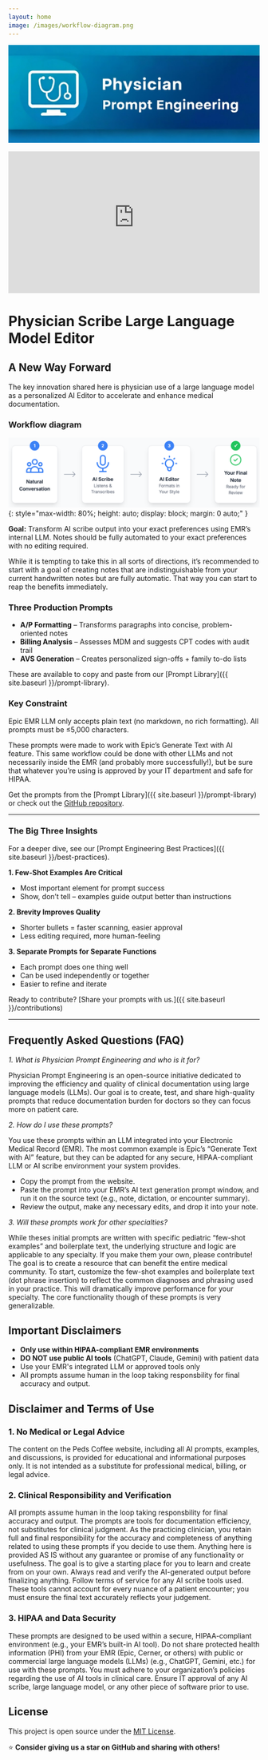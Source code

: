 ```yaml
---
layout: home
image: /images/workflow-diagram.png
---
```

<style>
  
  .video-container {
    position: relative;
    padding-bottom: 56.25%; /* 16:9 aspect ratio */
    height: 0;
    overflow: hidden;
    max-width: 100%;
    background: #000;
    margin-bottom: 1.5rem;
    z-index: 1;
  }
  .video-container iframe {
    position: absolute;
    top: 0;
    left: 0;
    width: 100%;
    height: 100%;
    z-index: 1;
  }
  
/* Ensure site navigation appears above video */
  .site-header {
    position: relative;
    z-index: 100;
  }
  
  .site-nav {
    z-index: 100;
  }
  
  .site-nav .trigger {
    z-index: 200;
  }

</style>

![AP Prompt Generator Banner](./images/physician_prompt_engineering.jpg)

<div class="video-container">
  <iframe 
    width="560" 
    height="315" 
    src="https://www.youtube-nocookie.com/embed/-2ivdNTM7SY?si=ci0EitG8wKOxEp3e" 
    title="YouTube video player" 
    frameborder="0" 
    allow="accelerometer; autoplay; clipboard-write; encrypted-media; gyroscope; picture-in-picture; web-share" 
    allowfullscreen>
  </iframe>
</div>

# Physician Scribe Large Language Model Editor

## A New Way Forward

The key innovation shared here is physician use of a large language model as a personalized AI Editor to accelerate and enhance medical documentation.

### Workflow diagram

![Workflow diagram](./images/workflow-diagram.png){: style="max-width: 80%; height: auto; display: block; margin: 0 auto;" }

**Goal:** Transform AI scribe output into your exact preferences using EMR’s internal LLM. Notes should be fully automated to your exact preferences with no editing required.

While it is tempting to take this in all sorts of directions, it’s recommended to start with a goal of creating notes that are indistinguishable from your current handwritten notes but are fully automatic. That way you can start to reap the benefits immediately.

### Three Production Prompts

* **A/P Formatting** – Transforms paragraphs into concise, problem-oriented notes
* **Billing Analysis** – Assesses MDM and suggests CPT codes with audit trail
* **AVS Generation** – Creates personalized sign-offs + family to-do lists

These are available to copy and paste from our [Prompt Library]({{ site.baseurl }}/prompt-library).

### Key Constraint

Epic EMR LLM only accepts plain text (no markdown, no rich formatting). All prompts must be ≤5,000 characters.

These prompts were made to work with Epic’s Generate Text with AI feature. This same workflow could be done with other LLMs and not necessarily inside the EMR (and probably more successfully!), but be sure that whatever you’re using is approved by your IT department and safe for HIPAA.

Get the prompts from the [Prompt Library]({{ site.baseurl }}/prompt-library) or check out the [GitHub repository](https://github.com/pedscoffee/PhysicianPromptEngineering/).

---

### The Big Three Insights

For a deeper dive, see our [Prompt Engineering Best Practices]({{ site.baseurl }}/best-practices).

**1. Few-Shot Examples Are Critical**
* Most important element for prompt success
* Show, don’t tell – examples guide output better than instructions

**2. Brevity Improves Quality**
* Shorter bullets = faster scanning, easier approval
* Less editing required, more human-feeling

**3. Separate Prompts for Separate Functions**
* Each prompt does one thing well
* Can be used independently or together
* Easier to refine and iterate

Ready to contribute? [Share your prompts with us.]({{ site.baseurl }}/contributions)

---
 
## Frequently Asked Questions (FAQ)
*1. What is Physician Prompt Engineering and who is it for?*

Physician Prompt Engineering is an open-source initiative dedicated to improving the efficiency and quality of clinical documentation using large language models (LLMs). Our goal is to create, test, and share high-quality prompts that reduce documentation burden for doctors so they can focus more on patient care.

*2. How do I use these prompts?*

You use these prompts within an LLM integrated into your Electronic Medical Record (EMR). The most common example is Epic’s “Generate Text with AI” feature, but they can be adapted for any secure, HIPAA-compliant LLM or AI scribe environment your system provides.
- Copy the prompt from the website.
- Paste the prompt into your EMR’s AI text generation prompt window, and run it on the source text (e.g., note, dictation, or encounter summary).
- Review the output, make any necessary edits, and drop it into your note.

*3. Will these prompts work for other specialties?*

While theses initial prompts are written with specific pediatric “few-shot examples” and boilerplate text, the underlying structure and logic are applicable to any specialty.  If you make them your own, please contribute!  The goal is to create a resource that can benefit the entire medical community.  To start, customize the few-shot examples and boilerplate text (dot phrase insertion) to reflect the common diagnoses and phrasing used in your practice. This will dramatically improve performance for your specialty. The core functionality though of these prompts is very generalizable.

## Important Disclaimers
- **Only use within HIPAA-compliant EMR environments**
- **DO NOT use public AI tools** (ChatGPT, Claude, Gemini) with patient data
- Use your EMR's integrated LLM or approved tools only
- All prompts assume human in the loop taking responsbility for final accuracy and output.

## Disclaimer and Terms of Use
### 1. No Medical or Legal Advice
The content on the Peds Coffee website, including all AI prompts, examples, and discussions, is provided for educational and informational purposes only. It is not intended as a substitute for professional medical, billing, or legal advice.

### 2. Clinical Responsibility and Verification
All prompts assume human in the loop taking responsbility for final accuracy and output.  The prompts are tools for documentation efficiency, not substitutes for clinical judgment. As the practicing clinician, you retain full and final responsibility for the accuracy and completeness of anything related to using these prompts if you decide to use them. Anything here is provided AS IS without any guarantee or promise of any functionality or usefulness. The goal is to give a starting place for you to learn and create from on your own.  Always read and verify the AI-generated output before finalizing anything. Follow terms of service for any AI scribe tools used.  These tools cannot account for every nuance of a patient encounter; you must ensure the final text accurately reflects your judgement.

### 3. HIPAA and Data Security
These prompts are designed to be used within a secure, HIPAA-compliant environment (e.g., your EMR’s built-in AI tool).  Do not share protected health information (PHI) from your EMR (Epic, Cerner, or others) with public or commercial large language models (LLMs) (e.g., ChatGPT, Gemini, etc.) for use with these prompts.  You must adhere to your organization’s policies regarding the use of AI tools in clinical care.  Ensure IT approval of any AI scribe, large language model, or any other piece of software prior to use.

## License
This project is open source under the [MIT License](LICENSE).

⭐ **Consider giving us a star on GitHub and sharing with others!**

<div class="ml-embedded" data-form="ojUp5o"></div>
